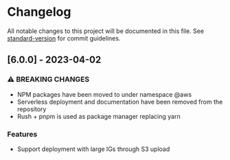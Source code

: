 # Changelog

All notable changes to this project will be documented in this file. See [standard-version](https://github.com/conventional-changelog/standard-version) for commit guidelines.

## [6.0.0] - 2023-04-02

### ⚠ BREAKING CHANGES

- NPM packages have been moved to under namespace @aws
- Serverless deployment and documentation have been removed from the repository
- Rush + pnpm is used as package manager replacing yarn

### Features

- Support deployment with large IGs through S3 upload
